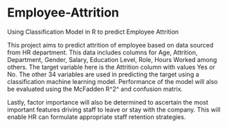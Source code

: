 # Employee-Attrition
Using Classification Model in R to predict Employee Attrition

This project aims to predict attrition of employee based on data sourced from HR department. This data includes columns for Age, Attrition, Department, Gender, Salary, Education Level, Role, Hours Worked among others. The target variable here is the Attrition column with values Yes or No. The other 34 variables are used in predicting the target using a classification machine learning model. Performance of the model will also be evaluated using the McFadden R^2^ and confusion matrix.

Lastly, factor importance will also be determined to ascertain the most important features driving staff to leave or stay with the company. This will enable HR can formulate appropriate staff retention strategies.
